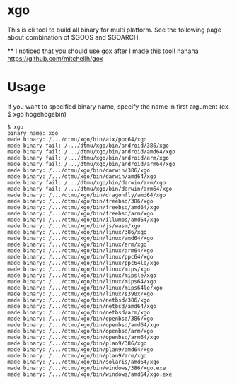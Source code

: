 # xgo
This is cli tool to build all binary for multi platform.
See the following page about combination of $GOOS and $GOARCH.

** I noticed that you should use gox after I made this tool! hahaha
https://github.com/mitchellh/gox

# Usage
If you want to specified binary name, specify the name in first argument (ex. $ xgo hogehogebin)
```
$ xgo
binary name: xgo
made binary: /.../dtmu/xgo/bin/aix/ppc64/xgo
made binary fail: /.../dtmu/xgo/bin/android/386/xgo
made binary fail: /.../dtmu/xgo/bin/android/amd64/xgo
made binary fail: /.../dtmu/xgo/bin/android/arm/xgo
made binary fail: /.../dtmu/xgo/bin/android/arm64/xgo
made binary: /.../dtmu/xgo/bin/darwin/386/xgo
made binary: /.../dtmu/xgo/bin/darwin/amd64/xgo
made binary fail: /.../dtmu/xgo/bin/darwin/arm/xgo
made binary fail: /.../dtmu/xgo/bin/darwin/arm64/xgo
made binary: /.../dtmu/xgo/bin/dragonfly/amd64/xgo
made binary: /.../dtmu/xgo/bin/freebsd/386/xgo
made binary: /.../dtmu/xgo/bin/freebsd/amd64/xgo
made binary: /.../dtmu/xgo/bin/freebsd/arm/xgo
made binary: /.../dtmu/xgo/bin/illumos/amd64/xgo
made binary: /.../dtmu/xgo/bin/js/wasm/xgo
made binary: /.../dtmu/xgo/bin/linux/386/xgo
made binary: /.../dtmu/xgo/bin/linux/amd64/xgo
made binary: /.../dtmu/xgo/bin/linux/arm/xgo
made binary: /.../dtmu/xgo/bin/linux/arm64/xgo
made binary: /.../dtmu/xgo/bin/linux/ppc64/xgo
made binary: /.../dtmu/xgo/bin/linux/ppc64le/xgo
made binary: /.../dtmu/xgo/bin/linux/mips/xgo
made binary: /.../dtmu/xgo/bin/linux/mipsle/xgo
made binary: /.../dtmu/xgo/bin/linux/mips64/xgo
made binary: /.../dtmu/xgo/bin/linux/mips64le/xgo
made binary: /.../dtmu/xgo/bin/linux/s390x/xgo
made binary: /.../dtmu/xgo/bin/netbsd/386/xgo
made binary: /.../dtmu/xgo/bin/netbsd/amd64/xgo
made binary: /.../dtmu/xgo/bin/netbsd/arm/xgo
made binary: /.../dtmu/xgo/bin/openbsd/386/xgo
made binary: /.../dtmu/xgo/bin/openbsd/amd64/xgo
made binary: /.../dtmu/xgo/bin/openbsd/arm/xgo
made binary: /.../dtmu/xgo/bin/openbsd/arm64/xgo
made binary: /.../dtmu/xgo/bin/plan9/386/xgo
made binary: /.../dtmu/xgo/bin/plan9/amd64/xgo
made binary: /.../dtmu/xgo/bin/plan9/arm/xgo
made binary: /.../dtmu/xgo/bin/solaris/amd64/xgo
made binary: /.../dtmu/xgo/bin/windows/386/xgo.exe
made binary: /.../dtmu/xgo/bin/windows/amd64/xgo.exe
```
